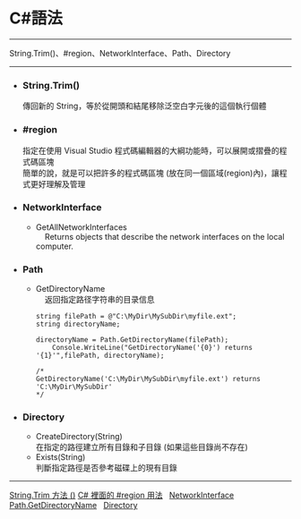 # C#語法
*****
String.Trim()、#region、NetworkInterface、Path、Directory 
*****
+ ### String.Trim()  
    傳回新的 String，等於從開頭和結尾移除泛空白字元後的這個執行個體  
  
+ ### #region  
    指定在使用 Visual Studio 程式碼編輯器的大綱功能時，可以展開或摺疊的程式碼區塊  
    簡單的說，就是可以把許多的程式碼區塊 (放在同一個區域(region)內)，讓程式更好理解及管理  
    
+ ### NetworkInterface  
	+ GetAllNetworkInterfaces  
    		Returns objects that describe the network interfaces on the local computer.

+ ### Path  
	+ GetDirectoryName  
    		返回指定路径字符串的目录信息  
		```
		string filePath = @"C:\MyDir\MySubDir\myfile.ext";
		string directoryName;

   		directoryName = Path.GetDirectoryName(filePath);
    		Console.WriteLine("GetDirectoryName('{0}') returns '{1}'",filePath, directoryName);
		
		/*
		GetDirectoryName('C:\MyDir\MySubDir\myfile.ext') returns 'C:\MyDir\MySubDir'
		*/
		```
+ ### Directory  
	+ CreateDirectory(String)  
		在指定的路徑建立所有目錄和子目錄 (如果這些目錄尚不存在)  
	+ Exists(String)  
		判斷指定路徑是否參考磁碟上的現有目錄  


*****
[String.Trim 方法 ()](https://msdn.microsoft.com/zh-tw/library/t97s7bs3(v=vs.80).aspx)  
[C# 裡面的 #region 用法](http://goodlucky.pixnet.net/blog/post/30349716-c%23-%E8%A3%A1%E9%9D%A2%E7%9A%84-%23region-%E7%94%A8%E6%B3%95)  
[NetworkInterface](https://msdn.microsoft.com/en-us/library/system.net.networkinformation.networkinterface(v=vs.110).aspx)  
[Path.GetDirectoryName](https://msdn.microsoft.com/zh-cn/library/system.io.path.getdirectoryname(v=vs.110).aspx)  
[Directory ](https://msdn.microsoft.com/zh-tw/library/system.io.directory(v=vs.110).aspx)  
